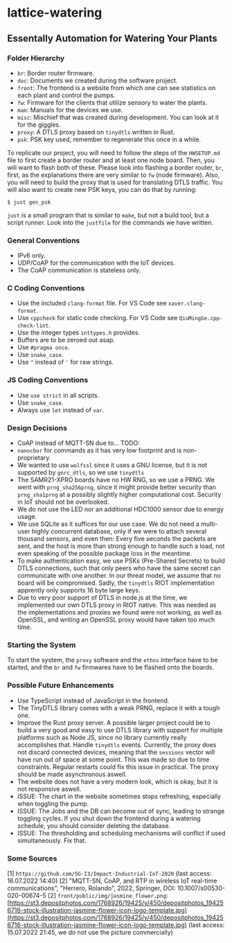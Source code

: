 # lattice-watering

## Essentally Automation for Watering Your Plants

### Folder Hierarchy

- `br`: Border router firmware.
- `doc`: Documents we created during the software project.
- `front`: The frontend is a website from which one can see statistics on each plant and control the pumps.
- `fw`: Firmware for the clients that utilize sensory to water the plants.
- `man`: Manuals for the devices we use.
- `misc`: Mischief that was created during development. You can look at it for the giggles.
- `proxy`: A DTLS proxy based on `tinydtls` written in Rust.
- `psk`: PSK key used, remember to regenerate this once in a while.

To replicate our project, you will need to follow the steps of the `HWSETUP.md` file to first create a border router and at least one node board. Then, you will want to flash both of these. Please look into flashing a border router, `br`, first, as the explanations there are very similar to `fw` (node firmware). Also, you will need to build the proxy that is used for translating DTLS traffic. You will also want to create new PSK keys, you can do that by running:
```
$ just gen_psk
```
`just` is a small program that is similar to `make`, but not a build tool, but a script runner. Look into the `justfile` for the commands we have written.

### General Conventions

- IPv6 only.
- UDP/CoAP for the communication with the IoT devices.
- The CoAP communication is stateless only.

### C Coding Conventions

- Use the included `clang-format` file. For VS Code see `xaver.clang-format`.
- Use `cppcheck` for static code checking. For VS Code see `QiuMingGe.cpp-check-lint`.
- Use the integer types `inttypes.h` provides.
- Buffers are to be zeroed out asap.
- Use `#pragma once`.
- Use `snake_case`.
- Use `"` instead of `'` for raw strings.

### JS Coding Conventions

- Use `use strict` in all scripts.
- Use `snake_case`.
- Always use `let` instead of `var`.

### Design Decisions

- CoAP instead of MQTT-SN due to... TODO:
- `nanocbor` for commands as it has very low footprint and is non-proprietary.
- We wanted to use `wolfssl` since it uses a GNU license, but it is not supported by `gnrc_dtls`, so we use `tinydtls`
- The SAMR21-XPRO boards have no HW RNG, so we use a PRNG. We went with `prng_sha256prng`, since it might provide better security than `prng_sha1prng` at a possibly slightly higher computational cost. Security in IoT should not be overlooked.
- We do not use the LED nor an additional HDC1000 sensor due to energy usage.
- We use SQLite as it suffices for our use case. We do not need a multi-user highly concurrent database, only if we were to attach several thousand sensors, and even then: Every five seconds the packets are sent, and the host is more than strong enough to handle such a load, not even speaking of the possible package loss in the meantime.
- To make authentication easy, we use PSKs (Pre-Shared Secrets) to build DTLS connections, such that only peers who have the same secret can communicate with one another. In our threat model, we assume that no board will be compromised. Sadly, the `tinydtls` RIOT implementation apprently only supports 16 byte large keys.
- Due to very poor support of DTLS in node.js at the time, we implemented our own DTLS proxy in RIOT native. This was needed as the implementations and proxies we found were not working, as well as OpenSSL, and writing an OpenSSL proxy would have taken too much time.

### Starting the System

To start the system, the `proxy` software and the `ethos` interface have to be started, and the `br` and `fw` firmwares have to be flashed onto the boards.

### Possible Future Enhancements

- Use TypeScript instead of JavaScript in the frontend.
- The TinyDTLS library comes with a weak PRNG, replace it with a tough one.
- Improve the Rust proxy server. A possible larger project could be to build a very good and easy to use DTLS library with support for multiple platforms such as Node JS, since no library currently really accomplishes that. Handle `tinydtls` events. Currently, the proxy does not discard connected devices, meaning that the `sessions` vector will have run out of space at some point. This was made so due to time constraints. Regular restarts could fix this issue in practical. The proxy should be made asynchronous aswell.
- The website does not have a very modern look, which is okay, but it is not responsive aswell.
- ISSUE: The chart in the website sometimes stops refreshing, especially when toggling the pump.
- ISSUE: The Jobs and the DB can become out of sync, leading to strange toggling cycles. If you shut down the frontend during a watering schedule, you should consider deleting the database.
- ISSUE: The thresholding and scheduling mechanisms will conflict if used simultaneously. Fix that.

### Some Sources

[1] `https://github.com/5G-I3/Impact-Industrial-IoT-2020` (last access: 16.07.2022 14:40)
[2]  "MQTT-SN, CoAP, and RTP in wireless IoT real-time communications", "Herrero, Rolando", 2022, Springer, DOI: 10.1007/s00530-020-00674-5
[2] `front/public/img/jasmine_flower.png`: [https://st3.depositphotos.com/1768926/19425/v/450/depositphotos_194256716-stock-illustration-jasmine-flower-icon-logo-template.jpg](https://st3.depositphotos.com/1768926/19425/v/450/depositphotos_194256716-stock-illustration-jasmine-flower-icon-logo-template.jpg) (last access: 15.07.2022 21:45, we do not use the picture commercially)
